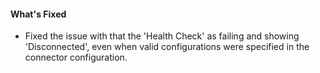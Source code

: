 #### What's Fixed
- Fixed the issue with that the 'Health Check' as failing and showing 'Disconnected', even when valid configurations were specified in the connector configuration.
